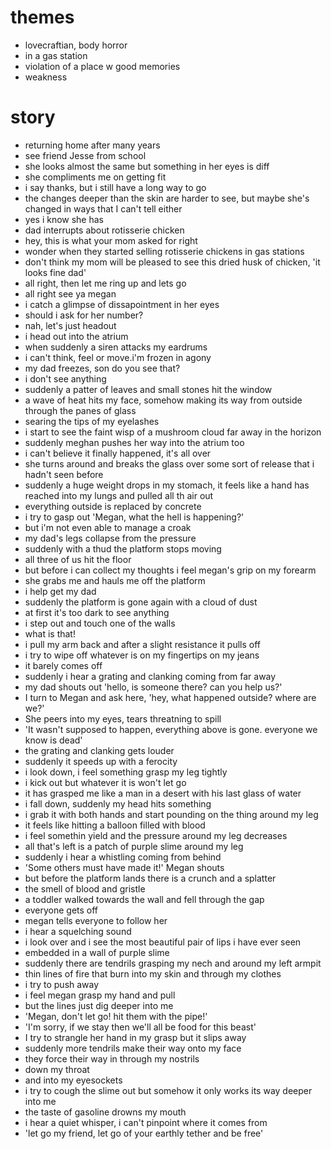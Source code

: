 # themes
- lovecraftian, body horror
- in a gas station
- violation of a place w good memories
- weakness

# story
- returning home after many years
- see friend Jesse from school
- she looks almost the same but something in her eyes is diff
- she compliments me on getting fit
- i say thanks, but i still have a long way to go
- the changes deeper than the skin are harder to see, but maybe she's changed in ways that I can't tell either
- yes i know she has
- dad interrupts about rotisserie chicken
- hey, this is what your mom asked for right
- wonder when they started selling rotisserie chickens in gas stations
- don't think my mom will be pleased to see this dried husk of chicken, 'it looks fine dad'
- all right, then let me ring up and lets go
- all right see ya megan
- i catch a glimpse of dissapointment in her eyes
- should i ask for her number?
- nah, let's just headout
- i head out into the atrium
- when suddenly a siren attacks my eardrums
- i can't think, feel or move.i'm frozen in agony
- my dad freezes, son do you see that?
- i don't see anything
- suddenly a patter of leaves and small stones hit the window
- a wave of heat hits my face, somehow making its way from outside through the panes of glass
- searing the tips of my eyelashes
- i start to see the faint wisp of a mushroom cloud far away in the horizon
- suddenly meghan pushes her way into the atrium too
- i can't believe it finally happened, it's all over
- she turns around and breaks the glass over some sort of release that i hadn't seen before
- suddenly a huge weight drops in my stomach, it feels like a hand has reached into my lungs and pulled all th air out
- everything outside is replaced by concrete
- i try to gasp out 'Megan, what the hell is happening?'
- but i'm not even able to manage a croak
- my dad's legs collapse from the pressure
- suddenly with a thud the platform stops moving
- all three of us hit the floor
- but before i can collect my thoughts i feel megan's grip on my forearm
- she grabs me and hauls me off the platform
- i help get my dad
- suddenly the platform is gone again with a cloud of dust
- at first it's too dark to see anything
- i step out and touch one of the walls
- what is that!
- i pull my arm back and after a slight resistance it pulls off
- i try to wipe off whatever is on my fingertips on my jeans
- it barely comes off
- suddenly i hear a grating and clanking coming from far away
- my dad shouts out 'hello, is someone there? can you help us?'
- I turn to Megan and ask here, 'hey, what happened outside? where are we?'
- She peers into my eyes, tears threatning to spill
- 'It wasn't supposed to happen, everything above is gone. everyone we know is dead'
- the grating and clanking gets louder
- suddenly it speeds up with a ferocity
- i look down, i feel something grasp my leg tightly
- i kick out but whatever it is won't let go
- it has grasped me like a man in a desert with his last glass of water
- i fall down, suddenly my head hits something
- i grab it with both hands and start pounding on the thing around my leg
- it feels like hitting a balloon filled with blood
- i feel somethin yield and the pressure around my leg decreases
- all that's left is a patch of purple slime around my leg
- suddenly i hear a whistling coming from behind
- 'Some others must have made it!' Megan shouts
- but before the platform lands there is a crunch and a splatter
- the smell of blood and gristle
- a toddler walked towards the wall and fell through the gap
- everyone gets off
- megan tells everyone to follow her
- i hear a squelching sound
- i look over and i see the most beautiful pair of lips i have ever seen
- embedded in a wall of purple slime
- suddenly there are tendrils grasping my nech and around my left armpit
- thin lines of fire that burn into my skin and through my clothes
- i try to push away
- i feel megan grasp my hand and pull
- but the lines just dig deeper into me
- 'Megan, don't let go! hit them with the pipe!'
- 'I'm sorry, if we stay then we'll all be food for this beast'
- I try to strangle her hand in my grasp but it slips away
- suddenly more tendrils make their way onto my face
- they force their way in through my nostrils
- down my throat
- and into my eyesockets
- i try to cough the slime out but somehow it only works its way deeper into me
- the taste of gasoline drowns my mouth
- i hear a quiet whisper, i can't pinpoint where it comes from
- 'let go my friend, let go of your earthly tether and be free'

